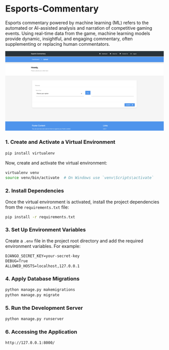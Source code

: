 # Esports-Commentary
Esports commentary powered by machine learning (ML) refers to the automated or AI-assisted analysis and narration of competitive gaming events. Using real-time data from the game, machine learning models provide dynamic, insightful, and engaging commentary, often supplementing or replacing human commentators.

![Alt text](assets/UI.png)


### 1. Create and Activate a Virtual Environment

```bash
pip install virtualenv
```

Now, create and activate the virtual environment:

```bash
virtualenv venv
source venv/bin/activate  # On Windows use `venv\Scripts\activate`
```

### 2. Install Dependencies

Once the virtual environment is activated, install the project dependencies from the `requirements.txt` file:

```bash
pip install -r requirements.txt
```

### 3. Set Up Environment Variables

Create a `.env` file in the project root directory and add the required environment variables. For example:

```plaintext
DJANGO_SECRET_KEY=your-secret-key
DEBUG=True
ALLOWED_HOSTS=localhost,127.0.0.1
```

### 4. Apply Database Migrations

```bash
python manage.py makemigrations
python manage.py migrate
```

### 5. Run the Development Server

```bash
python manage.py runserver
```

### 6. Accessing the Application

```bash
http://127.0.0.1:8000/
```

